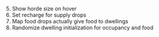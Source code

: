 5. Show horde size on hover
6. Set recharge for supply drops
7. Map food drops actually give food to dwellings
8. Randomize dwelling initialization for occupancy and food

